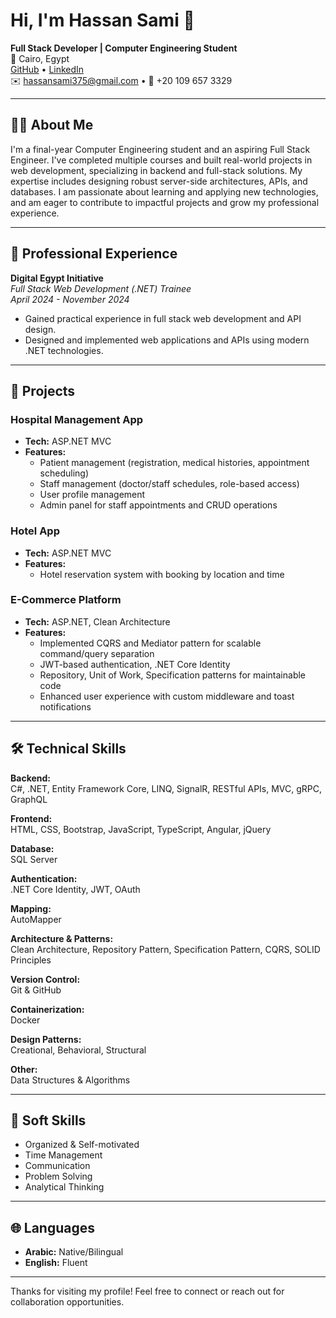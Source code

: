 # Hi, I'm Hassan Sami 👋

**Full Stack Developer | Computer Engineering Student**  
📍 Cairo, Egypt  
[GitHub](https://github.com/Hassan-sami) • [LinkedIn](https://linkedin.com/in/hassan-sami-18113b249)  
✉️ hassansami375@gmail.com • 📱 +20 109 657 3329

---

## 👨‍💻 About Me

I'm a final-year Computer Engineering student and an aspiring Full Stack Engineer. I've completed multiple courses and built real-world projects in web development, specializing in backend and full-stack solutions. My expertise includes designing robust server-side architectures, APIs, and databases. I am passionate about learning and applying new technologies, and am eager to contribute to impactful projects and grow my professional experience.

---

## 💼 Professional Experience

**Digital Egypt Initiative**  
*Full Stack Web Development (.NET) Trainee*  
_April 2024 - November 2024_  
- Gained practical experience in full stack web development and API design.
- Designed and implemented web applications and APIs using modern .NET technologies.

---

## 🚀 Projects

### Hospital Management App
- **Tech:** ASP.NET MVC
- **Features:**
  - Patient management (registration, medical histories, appointment scheduling)
  - Staff management (doctor/staff schedules, role-based access)
  - User profile management
  - Admin panel for staff appointments and CRUD operations

### Hotel App
- **Tech:** ASP.NET MVC
- **Features:**
  - Hotel reservation system with booking by location and time

### E-Commerce Platform
- **Tech:** ASP.NET, Clean Architecture
- **Features:**
  - Implemented CQRS and Mediator pattern for scalable command/query separation
  - JWT-based authentication, .NET Core Identity
  - Repository, Unit of Work, Specification patterns for maintainable code
  - Enhanced user experience with custom middleware and toast notifications

---

## 🛠️ Technical Skills

**Backend:**  
C#, .NET, Entity Framework Core, LINQ, SignalR, RESTful APIs, MVC, gRPC, GraphQL

**Frontend:**  
HTML, CSS, Bootstrap, JavaScript, TypeScript, Angular, jQuery

**Database:**  
SQL Server

**Authentication:**  
.NET Core Identity, JWT, OAuth

**Mapping:**  
AutoMapper

**Architecture & Patterns:**  
Clean Architecture, Repository Pattern, Specification Pattern, CQRS, SOLID Principles

**Version Control:**  
Git & GitHub

**Containerization:**  
Docker

**Design Patterns:**  
Creational, Behavioral, Structural

**Other:**  
Data Structures & Algorithms

---

## 🧠 Soft Skills

- Organized & Self-motivated
- Time Management
- Communication
- Problem Solving
- Analytical Thinking

---

## 🌐 Languages

- **Arabic:** Native/Bilingual
- **English:** Fluent

---

Thanks for visiting my profile! Feel free to connect or reach out for collaboration opportunities.
